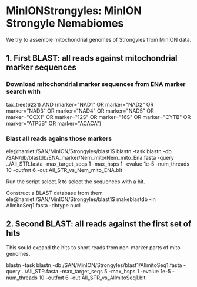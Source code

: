 # MinIONStrongyles: MinION Strongyle Nemabiomes

We try to assemble mitochondrial genomes of Strongyles from MinION data. 

## 1. First BLAST: all reads against mitochondrial  marker sequences

### Download mitochondrial marker sequences from ENA marker search with 

tax_tree(6231) AND (marker="NAD1" OR marker="NAD2" OR marker="NAD3" OR marker="NAD4" OR marker="NAD5" OR marker="COX1" OR marker="12S" OR marker="16S" OR marker="CYTB" OR marker="ATP5B" OR marker="ACACA")

### Blast all reads agains those markers

ele@harriet:/SAN/MinION/Strongyles/blast1$ blastn -task blastn -db /SAN/db/blastdb/ENA_marker/Nem_mito/Nem_mito_Ena.fasta -query ../All_STR.fasta -max_target_seqs 1 -max_hsps 1 -evalue 1e-5 -num_threads 10 -outfmt 6 -out All_STR_vs_Nem_mito_ENA.blt

Run the script select.R to select the sequences with a hit.

Construct a BLAST database from them
ele@harriet:/SAN/MinION/Strongyles/blast1$ makeblastdb -in AllmitoSeq1.fasta -dbtype nucl

## 2. Second BLAST: all reads against the first set of hits 

This sould expand the hits to short reads from non-marker parts of
mito genomes. 

blastn -task blastn -db /SAN/MinION/Strongyles/blast1/AllmitoSeq1.fasta -query ../All_STR.fasta -max_target_seqs 5 -max_hsps 1 -evalue 1e-5 -num_threads 10 -outfmt 6 -out All_STR_vs_AllmitoSeq1.blt



